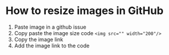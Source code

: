 # How to resize images in GitHub

1. Paste image in a github issue
2. Copy paste the image size code
`<img src="" width="200"/>`
3. Copy the image link
4. Add the image link to the code